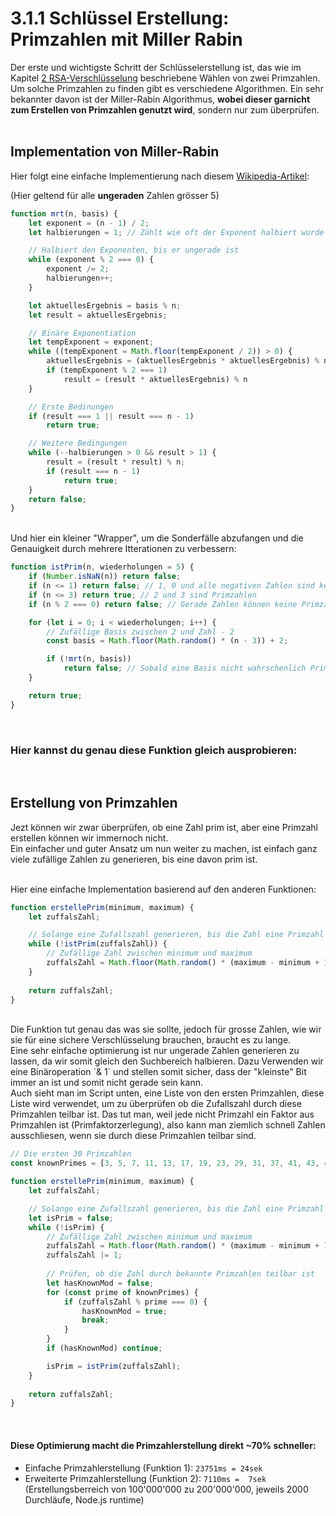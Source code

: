 # 3.1.1 Schlüssel Erstellung: Primzahlen mit Miller Rabin
Der erste und wichtigste Schritt der Schlüsselerstellung ist, das wie im Kapitel [2 RSA-Verschlüsselung](/article/4) beschriebene Wählen von zwei Primzahlen. <br>
Um solche Primzahlen zu finden gibt es verschiedene Algorithmen.
Ein sehr bekannter davon ist der Miller-Rabin Algorithmus, **wobei dieser garnicht zum Erstellen von Primzahlen genutzt wird**, sondern nur zum überprüfen.
<br>
<br>

## Implementation von Miller-Rabin
Hier folgt eine einfache Implementierung nach diesem [Wikipedia-Artikel](https://de.wikipedia.org/wiki/Miller-Rabin-Test):
<br>

(Hier geltend für alle **ungeraden** Zahlen grösser 5)

```javascript
function mrt(n, basis) {
    let exponent = (n - 1) / 2;
    let halbierungen = 1; // Zählt wie oft der Exponent halbiert wurde

    // Halbiert den Exponenten, bis er ungerade ist
    while (exponent % 2 === 0) {
        exponent /= 2;
        halbierungen++;
    }

    let aktuellesErgebnis = basis % n;
    let result = aktuellesErgebnis;

    // Binäre Exponentiation
    let tempExponent = exponent;
    while ((tempExponent = Math.floor(tempExponent / 2)) > 0) {
        aktuellesErgebnis = (aktuellesErgebnis * aktuellesErgebnis) % n;
        if (tempExponent % 2 === 1)
            result = (result * aktuellesErgebnis) % n
    }

    // Erste Bedinungen
    if (result === 1 || result === n - 1)
        return true;

    // Weitere Bedingungen
    while (--halbierungen > 0 && result > 1) {
        result = (result * result) % n;
        if (result === n - 1)
            return true;
    }
    return false;
}
```
<br>
Und hier ein kleiner "Wrapper", um die Sonderfälle abzufangen und die Genauigkeit durch mehrere Itterationen zu verbessern:

```javascript
function istPrim(n, wiederholungen = 5) {
    if (Number.isNaN(n)) return false;
    if (n <= 1) return false; // 1, 0 und alle negativen Zahlen sind keine Primzahlen
    if (n <= 3) return true; // 2 und 3 sind Primzahlen
    if (n % 2 === 0) return false; // Gerade Zahlen können keine Primzahlen sein (ausserd 2 selber)

    for (let i = 0; i < wiederholungen; i++) {
        // Zufällige Basis zwischen 2 und Zahl - 2
        const basis = Math.floor(Math.random() * (n - 3)) + 2;

        if (!mrt(n, basis))
            return false; // Sobald eine Basis nicht wahrschenlich Prim ist, ist die Zahl nicht Prim
    }

    return true;
}
```

<br>

### Hier kannst du genau diese Funktion gleich ausprobieren:
<VisPrimCheck></VisPrimCheck>

<br>

## Erstellung von Primzahlen
Jezt können wir zwar überprüfen, ob eine Zahl prim ist, aber eine Primzahl erstellen können wir immernoch nicht. <br>
Ein einfacher und guter Ansatz um nun weiter zu machen, ist einfach ganz viele zufällige Zahlen zu generieren, bis eine davon prim ist. <br>
<br>

Hier eine einfache Implementation basierend auf den anderen Funktionen:

```javascript
function erstellePrim(minimum, maximum) {
    let zuffalsZahl;

    // Solange eine Zufallszahl generieren, bis die Zahl eine Primzahl ist
    while (!istPrim(zuffalsZahl)) {
        // Zufällige Zahl zwischen minimum und maximum
        zuffalsZahl = Math.floor(Math.random() * (maximum - minimum + 1)) + minimum;
    }
        
    return zuffalsZahl;
}
```

<br>
Die Funktion tut genau das was sie sollte, jedoch für grosse Zahlen, wie wir sie für eine sichere Verschlüsselung brauchen, braucht es zu lange.
<br>
Eine sehr einfache optimierung ist nur ungerade Zahlen generieren zu lassen, da wir somit gleich den Suchbereich halbieren.
Dazu Verwenden wir eine Binäroperation `& 1` und stellen somit sicher, dass der "kleinste" Bit immer an ist und somit nicht gerade sein kann.
<br>
Auch sieht man im Script unten, eine Liste von den ersten Primzahlen, diese Liste wird verwendet, um zu überprüfen ob die Zufallszahl durch diese Primzahlen teilbar ist.
Das tut man, weil jede nicht Primzahl ein Faktor aus Primzahlen ist (Primfaktorzerlegung), also kann man ziemlich schnell Zahlen ausschliesen, wenn sie durch diese Primzahlen teilbar sind.

```javascript
// Die ersten 30 Primzahlen
const knownPrimes = [3, 5, 7, 11, 13, 17, 19, 23, 29, 31, 37, 41, 43, 47, 53, 59, 61, 67, 71, 73, 79, 83, 89, 97, 101, 103, 107, 109, 113, 127];

function erstellePrim(minimum, maximum) {
    let zuffalsZahl;

    // Solange eine Zufallszahl generieren, bis die Zahl eine Primzahl ist
    let isPrim = false;
    while (!isPrim) {
        // Zufällige Zahl zwischen minimum und maximum
        zuffalsZahl = Math.floor(Math.random() * (maximum - minimum + 1)) + minimum;
        zuffalsZahl |= 1;
        
        // Prüfen, ob die Zahl durch bekannte Primzahlen teilbar ist
        let hasKnownMod = false;
        for (const prime of knownPrimes) {
            if (zuffalsZahl % prime === 0) {
                hasKnownMod = true;
                break;
            }
        }
        if (hasKnownMod) continue;

        isPrim = istPrim(zuffalsZahl);
    }
        
    return zuffalsZahl;
}
```

<br>

#### Diese Optimierung macht die Primzahlerstellung direkt **~70% schneller**:
- Einfache Primzahlerstellung (Funktion 1): `23751ms = 24sek`
- Erweiterte Primzahlerstellung (Funktion 2):   `7110ms =  7sek`
(Erstellungsberreich von 100'000'000 zu 200'000'000, jeweils 2000 Durchläufe, Node.js runtime)

<VisPrimGen></VisPrimGen>